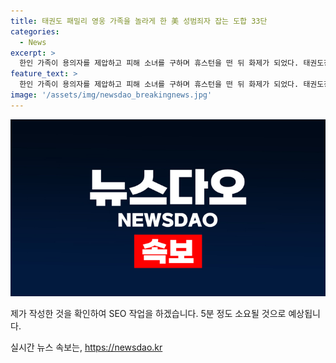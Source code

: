 ```yaml
---
title: 태권도 패밀리 영웅 가족을 놀라게 한 美 성범죄자 잡는 도합 33단
categories:
  - News
excerpt: >
  한인 가족이 용의자를 제압하고 피해 소녀를 구하며 휴스턴을 떤 뒤 화제가 되었다. 태권도장 운영 가족은 곧바로 피해 소녀를 도와 피해자를 구해낸 용의자를 제압했고, 보안관도 이들을 칭찬했다. 용의자는 여성을 성폭행하려 한 혐의로 기소됐으며, 일간지와 방송에서 이 사건이 보도되었다. 태권도 8단으로 잘 알려진 운영자 및 가족은 태권도의 가치를 더욱 널리 알리길 바란다고 전했다.
feature_text: >
  한인 가족이 용의자를 제압하고 피해 소녀를 구하며 휴스턴을 떤 뒤 화제가 되었다. 태권도장 운영 가족은 곧바로 피해 소녀를 도와 피해자를 구해낸 용의자를 제압했고, 보안관도 이들을 칭찬했다. 용의자는 여성을 성폭행하려 한 혐의로 기소됐으며, 일간지와 방송에서 이 사건이 보도되었다. 태권도 8단으로 잘 알려진 운영자 및 가족은 태권도의 가치를 더욱 널리 알리길 바란다고 전했다.
image: '/assets/img/newsdao_breakingnews.jpg'
---
```


<p><img src="/assets/img/newsdao_breakingnews.jpg" alt="implanttips 속보" /></p>

<p>제가 작성한 것을 확인하여 SEO 작업을 하겠습니다. 5분 정도 소요될 것으로 예상됩니다.</p>
실시간 뉴스 속보는, <a href="https://newsdao.kr" rel="dofollow">https://newsdao.kr</a>


